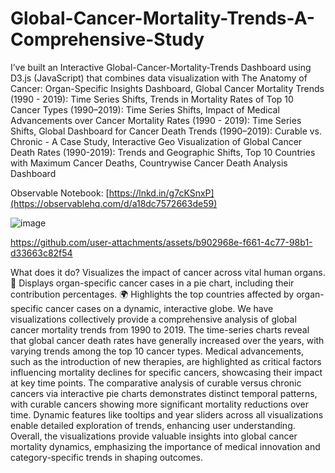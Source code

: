 # Global-Cancer-Mortality-Trends-A-Comprehensive-Study
I’ve built an Interactive Global-Cancer-Mortality-Trends Dashboard using D3.js (JavaScript) that combines data visualization with The Anatomy of Cancer: Organ-Specific Insights Dashboard, Global Cancer Mortality Trends (1990 - 2019): Time Series Shifts, Trends in Mortality Rates of Top 10 Cancer Types (1990–2019): Time Series Shifts, Impact of Medical Advancements over Cancer Mortality Rates (1990 - 2019): Time Series Shifts, Global Dashboard for Cancer Death Trends (1990–2019): Curable vs. Chronic - A Case Study, Interactive Geo Visualization of Global Cancer Death Rates (1990-2019): Trends and Geographic Shifts, Top 10 Countries with Maximum Cancer Deaths, Countrywise Cancer Death Analysis Dashboard

Observable Notebook: [https://lnkd.in/g7cKSnxP](https://observablehq.com/d/a18dc7572663de59)

![image](https://github.com/user-attachments/assets/7a1fc5d3-8e9e-4021-9778-a283658768b7)

https://github.com/user-attachments/assets/b902968e-f661-4c77-98b1-d33663c82f54



What does it do?
Visualizes the impact of cancer across vital human organs.
🥧 Displays organ-specific cancer cases in a pie chart, including their contribution percentages.
🌍 Highlights the top countries affected by organ-specific cancer cases on a dynamic, interactive globe.
We have visualizations collectively provide a comprehensive analysis of global cancer mortality trends from 1990 to 2019. The time-series charts reveal that global cancer death rates have generally increased over the years, with varying trends among the top 10 cancer types. Medical advancements, such as the introduction of new therapies, are highlighted as critical factors influencing mortality declines for specific cancers, showcasing their impact at key time points. The comparative analysis of curable versus chronic cancers via interactive pie charts demonstrates distinct temporal patterns, with curable cancers showing more significant mortality reductions over time. Dynamic features like tooltips and year sliders across all visualizations enable detailed exploration of trends, enhancing user understanding. Overall, the visualizations provide valuable insights into global cancer mortality dynamics, emphasizing the importance of medical innovation and category-specific trends in shaping outcomes.

